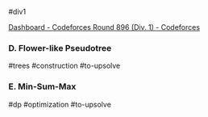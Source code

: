 #div1 

[Dashboard - Codeforces Round 896 (Div. 1) - Codeforces](https://codeforces.com/contest/1868)

### D. Flower-like Pseudotree

#trees #construction #to-upsolve

### E. Min-Sum-Max

#dp #optimization #to-upsolve 
